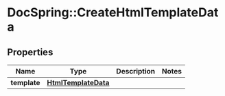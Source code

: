 # DocSpring::CreateHtmlTemplateData

## Properties
Name | Type | Description | Notes
------------ | ------------- | ------------- | -------------
**template** | [**HtmlTemplateData**](HtmlTemplateData.md) |  | 


